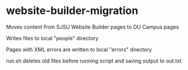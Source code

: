website-builder-migration
=========================

Moves content from SJSU Website Builder pages to OU Campus pages

Writes files to local "people" directory

Pages with XML errors are written to local "errors" directory

run.sh deletes old files before running script and saving output to out.txt
